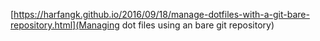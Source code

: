 
[https://harfangk.github.io/2016/09/18/manage-dotfiles-with-a-git-bare-repository.html](Managing dot files using an bare git repository)
